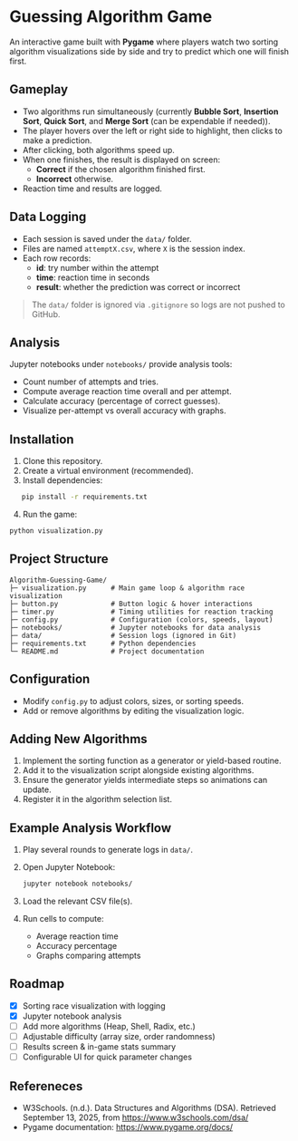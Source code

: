 # Guessing Algorithm Game

An interactive game built with **Pygame** where players watch two sorting algorithm visualizations side by side and try to predict which one will finish first.

## Gameplay
- Two algorithms run simultaneously (currently **Bubble Sort**, **Insertion Sort**, **Quick Sort**, and **Merge Sort** (can be expendable if needed)).
- The player hovers over the left or right side to highlight, then clicks to make a prediction.
- After clicking, both algorithms speed up.
- When one finishes, the result is displayed on screen:
  - **Correct** if the chosen algorithm finished first.
  - **Incorrect** otherwise.
- Reaction time and results are logged.

## Data Logging
- Each session is saved under the `data/` folder.
- Files are named `attemptX.csv`, where `X` is the session index.
- Each row records:
  - **id**: try number within the attempt  
  - **time**: reaction time in seconds  
  - **result**: whether the prediction was correct or incorrect  

> The `data/` folder is ignored via `.gitignore` so logs are not pushed to GitHub.

## Analysis
Jupyter notebooks under `notebooks/` provide analysis tools:
- Count number of attempts and tries.
- Compute average reaction time overall and per attempt.
- Calculate accuracy (percentage of correct guesses).
- Visualize per-attempt vs overall accuracy with graphs.

## Installation
1. Clone this repository.
2. Create a virtual environment (recommended).
3. Install dependencies:
```bash
   pip install -r requirements.txt
````

4. Run the game:  
```bash
python visualization.py
````

## Project Structure

```
Algorithm-Guessing-Game/
├─ visualization.py      # Main game loop & algorithm race visualization
├─ button.py             # Button logic & hover interactions
├─ timer.py              # Timing utilities for reaction tracking
├─ config.py             # Configuration (colors, speeds, layout)
├─ notebooks/            # Jupyter notebooks for data analysis
├─ data/                 # Session logs (ignored in Git)
├─ requirements.txt      # Python dependencies
└─ README.md             # Project documentation
```

## Configuration

* Modify `config.py` to adjust colors, sizes, or sorting speeds.
* Add or remove algorithms by editing the visualization logic.

## Adding New Algorithms

1. Implement the sorting function as a generator or yield-based routine.
2. Add it to the visualization script alongside existing algorithms.
3. Ensure the generator yields intermediate steps so animations can update.
4. Register it in the algorithm selection list.

## Example Analysis Workflow

1. Play several rounds to generate logs in `data/`.
2. Open Jupyter Notebook:

   ```bash
   jupyter notebook notebooks/
   ```
3. Load the relevant CSV file(s).
4. Run cells to compute:

   * Average reaction time
   * Accuracy percentage
   * Graphs comparing attempts

## Roadmap

* [x] Sorting race visualization with logging
* [x] Jupyter notebook analysis
* [ ] Add more algorithms (Heap, Shell, Radix, etc.)
* [ ] Adjustable difficulty (array size, order randomness)
* [ ] Results screen & in-game stats summary
* [ ] Configurable UI for quick parameter changes

## Refereneces

* W3Schools. (n.d.). Data Structures and Algorithms (DSA). Retrieved September 13, 2025, from https://www.w3schools.com/dsa/
* Pygame documentation: https://www.pygame.org/docs/


